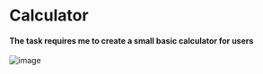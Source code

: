 # Calculator
#### The task requires me to create a small basic calculator for users

![image](https://user-images.githubusercontent.com/71067147/183504886-7dadcc42-723f-462d-b142-c872acaeae4d.png)
